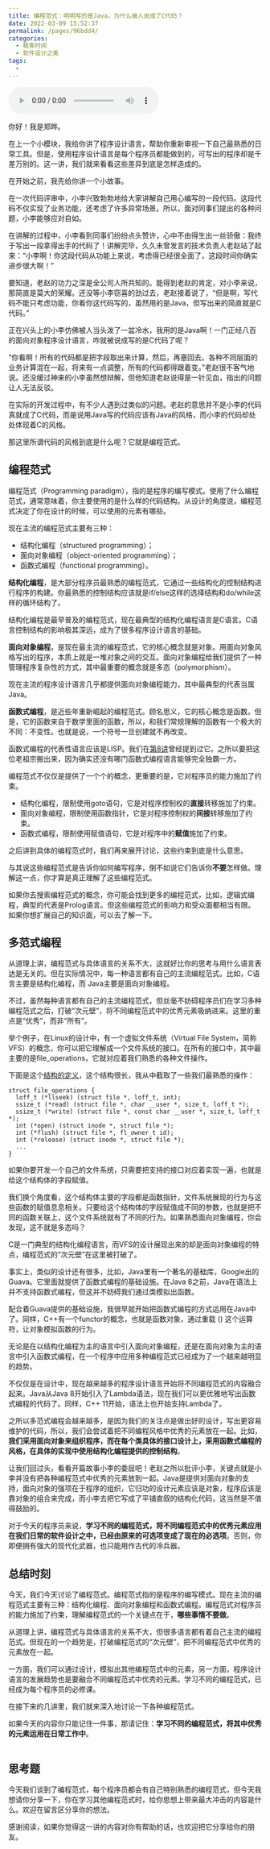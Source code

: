 ```yaml
---
title: 编程范式：明明写的是Java，为什么被人说成了C代码？
date: 2022-03-09 15:52:37
permalink: /pages/96bdd4/
categories:
  - 极客时间
  - 软件设计之美
tags:
  - 
---
```

<audio title="12.编程范式：明明写的是Java，为什么被人说成了C代码？" src="https://static001.geekbang.org/resource/audio/e8/33/e8692dd5903a84d1c6061b1c4f161f33.mp3" controls="controls"></audio> 
<p>你好！我是郑晔。</p><p>在上一个小模块，我给你讲了程序设计语言，帮助你重新审视一下自己最熟悉的日常工具。但是，使用程序设计语言是每个程序员都能做到的，可写出的程序却是千差万别的。这一讲，我们就来看看这些差异到底是怎样造成的。</p><p>在开始之前，我先给你讲一个小故事。</p><p>在一次代码评审中，小李兴致勃勃地给大家讲解自己用心编写的一段代码。这段代码不仅实现了业务功能，还考虑了许多异常场景。所以，面对同事们提出的各种问题，小李能够应对自如。</p><p>在讲解的过程中，小李看到同事们纷纷点头赞许，心中不由得生出一丝骄傲：我终于写出一段拿得出手的代码了！讲解完毕，久久未曾发言的技术负责人老赵站了起来：“小李啊！你这段代码从功能上来说，考虑得已经很全面了，这段时间你确实进步很大啊！”</p><p>要知道，老赵的功力之深是全公司人所共知的。能得到老赵的肯定，对小李来说，那简直是莫大的荣耀。还没等小李窃喜的劲过去，老赵接着说了，“但是啊，写代码不能只考虑功能，你看你这代码写的，虽然用的是Java，但写出来的简直就是C代码。”</p><p>正在兴头上的小李仿佛被人当头泼了一盆冷水，我用的是Java啊！一门正经八百的面向对象程序设计语言，咋就被说成写的是C代码了呢？</p><!-- [[[read_end]]] --><p>“你看啊！所有的代码都是把字段取出来计算，然后，再塞回去。各种不同层面的业务计算混在一起，将来有一点调整，所有的代码都得跟着变。”老赵很不客气地说。还没缓过神来的小李虽然想辩解，但他知道老赵说得是一针见血，指出的问题让人无法反驳。</p><p>在实际的开发过程中，有不少人遇到过类似的问题。老赵的意思并不是小李的代码真就成了C代码，而是说用Java写的代码应该有Java的风格，而小李的代码却处处体现着C的风格。</p><p>那这里所谓代码的风格到底是什么呢？它就是编程范式。</p><h2>编程范式</h2><p>编程范式（Programming paradigm），指的是程序的编写模式。使用了什么编程范式，通常意味着，你主要使用的是什么样的代码结构。从设计的角度说，编程范式决定了你在设计的时候，可以使用的元素有哪些。</p><p>现在主流的编程范式主要有三种：</p><ul>
<li>结构化编程（structured programming）；</li>
<li>面向对象编程（object-oriented programming）；</li>
<li>函数式编程（functional programming）。</li>
</ul><p><strong>结构化编程</strong>，是大部分程序员最熟悉的编程范式，它通过一些结构化的控制结构进行程序的构建。你最熟悉的控制结构应该就是if/else这样的选择结构和do/while这样的循环结构了。</p><p>结构化编程是最早普及的编程范式，现在最典型的结构化编程语言是C语言。C语言控制结构的影响极其深远，成为了很多程序设计语言的基础。</p><p><strong>面向对象编程</strong>，是现在最主流的编程范式，它的核心概念就是对象。用面向对象风格写出的程序，本质上就是一堆对象之间的交互。面向对象编程给我们提供了一种管理程序复杂性的方式，其中最重要的概念就是多态（polymorphism）。</p><p>现在主流的程序设计语言几乎都提供面向对象编程能力，其中最典型的代表当属Java。</p><p><strong>函数式编程</strong>，是近些年重新崛起的编程范式。顾名思义，它的核心概念是函数。但是，它的函数来自于数学里面的函数，所以，和我们常规理解的函数有一个极大的不同：不变性。也就是说，一个符号一旦创建就不再改变。</p><p>函数式编程的代表性语言应该是LISP。我们在<a href="https://time.geekbang.org/column/article/245868">第8讲</a>曾经提到过它。之所以要把这位老祖宗搬出来，因为确实还没有哪门函数式编程语言能够完全独霸一方。</p><p>编程范式不仅仅是提供了一个个的概念，更重要的是，它对程序员的能力施加了约束。</p><ul>
<li>结构化编程，限制使用goto语句，它是对程序控制权的<strong>直接</strong>转移施加了约束。</li>
<li>面向对象编程，限制使用函数指针，它是对程序控制权的<strong>间接</strong>转移施加了约束。</li>
<li>函数式编程，限制使用赋值语句，它是对程序中的<strong>赋值</strong>施加了约束。</li>
</ul><p>之后讲到具体的编程范式时，我们再来展开讨论，这些约束到底是什么意思。</p><p>与其说这些编程范式是告诉你如何编写程序，倒不如说它们告诉你<strong>不要</strong>怎样做。理解这一点，你才算是真正理解了这些编程范式。</p><p>如果你去搜索编程范式的概念，你可能会找到更多的编程范式，比如，逻辑式编程，典型的代表是Prolog语言。但这些编程范式的影响力和受众面都相当有限。如果你想扩展自己的知识面，可以去了解一下。</p><h2>多范式编程</h2><p>从道理上讲，编程范式与具体语言的关系不大，这就好比你的思考与用什么语言表达是无关的。但在实际情况中，每一种语言都有自己的主流编程范式。比如，C语言主要是结构化编程，而 Java主要是面向对象编程。</p><p>不过，虽然每种语言都有自己的主流编程范式，但丝毫不妨碍程序员们在学习多种编程范式之后，打破“次元壁”，将不同编程范式中的优秀元素吸纳进来。这里的重点是“优秀”，而非“所有”。</p><p>举个例子，在Linux的设计中，有一个虚拟文件系统（Virtual File System，简称 VFS）的概念，你可以把它理解成一个文件系统的接口。在所有的接口中，其中最主要的是file_operations，它就对应着我们熟悉的各种文件操作。</p><p>下面是这个<a href="https://github.com/torvalds/linux/blob/master/include/linux/fs.h">结构的定义</a>，这个结构很长，我从中截取了一些我们最熟悉的操作：</p><pre><code>struct file_operations {
  loff_t (*llseek) (struct file *, loff_t, int);
  ssize_t (*read) (struct file *, char __user *, size_t, loff_t *);
  ssize_t (*write) (struct file *, const char __user *, size_t, loff_t *);
  int (*open) (struct inode *, struct file *);
  int (*flush) (struct file *, fl_owner_t id);
  int (*release) (struct inode *, struct file *);
  ...
}
</code></pre><p>如果你要开发一个自己的文件系统，只需要把支持的接口对应着实现一遍，也就是给这个结构体的字段赋值。</p><p>我们换个角度看，这个结构体主要的字段都是函数指针，文件系统展现的行为与这些函数的赋值息息相关。只要给这个结构体的字段赋值成不同的参数，也就是把不同的函数关联上，这个文件系统就有了不同的行为。如果熟悉面向对象编程，你会发现，这不就是多态吗？</p><p>C是一门典型的结构化编程语言，而VFS的设计展现出来的却是面向对象编程的特点，编程范式的“次元壁”在这里被打破了。</p><p>事实上，类似的设计还有很多，比如，Java里有一个著名的基础库，Google出的Guava。它里面就提供了函数式编程的基础设施。在Java 8之前，Java在语法上并不支持函数式编程，但这并不妨碍我们通过类模拟出函数。</p><p>配合着Guava提供的基础设施，我很早就开始把函数式编程的方式运用在Java中了。同样，C++有一个functor的概念，也就是函数对象，通过重载 () 这个运算符，让对象模拟函数的行为。</p><p>无论是在以结构化编程为主的语言中引入面向对象编程，还是在面向对象为主的语言中引入函数式编程，在一个程序中应用多种编程范式已经成为了一个越来越明显的趋势。</p><p>不仅仅是在设计中，现在越来越多的程序设计语言开始将不同编程范式的内容融合起来。Java从Java 8开始引入了Lambda语法，现在我们可以更优雅地写出函数式编程的代码了。同样，C++ 11开始，语法上也开始支持Lambda了。</p><p>之所以多范式编程会越来越多，是因为我们的关注点是做出好的设计，写出更容易维护的代码，所以，我们会尝试着把不同编程风格中优秀的元素放在一起。比如，<strong>我们采用面向对象来组织程序，而在每个类具体的接口设计上，采用函数式编程的风格，在具体的实现中使用结构化编程提供的控制结构</strong>。</p><p>让我们回过头，看看开篇故事小李的委屈吧！老赵之所以批评小李，关键点就是小李并没有把各种编程范式中优秀的元素放到一起。Java是提供对面向对象的支持，面向对象的强项在于程序的组织，它归功的设计元素应该是对象，程序应该是靠对象的组合来完成，而小李去把它写成了平铺直叙的结构化代码，这当然是不值得鼓励的。</p><p>对于今天的程序员来说，<strong>学习不同的编程范式，将不同编程范式中的优秀元素应用在我们日常的软件设计之中，已经由原来的可选项变成了现在的必选项</strong>。否则，你即便拥有强大的现代化武器，也只能用作古代的冷兵器。</p><h2>总结时刻</h2><p>今天，我们今天讨论了编程范式。编程范式指的是程序的编写模式。现在主流的编程范式主要有三种：结构化编程、面向对象编程和函数式编程。编程范式对程序员的能力施加了约束，理解编程范式的一个关键点在于，<strong>哪些事情不要做</strong>。</p><p>从道理上讲，编程范式与具体语言的关系不大，但很多语言都有着自己主流的编程范式。但现在的一个趋势是，打破编程范式的“次元壁”，把不同编程范式中优秀的元素放在一起。</p><p>一方面，我们可以通过设计，模拟出其他编程范式中的元素，另一方面，程序设计语言的发展趋势也是要融合不同编程范式中优秀的元素。学习不同的编程范式，已经成为每个程序员的必修课。</p><p>在接下来的几讲里，我们就来深入地讨论一下各种编程范式。</p><p>如果今天的内容你只能记住一件事，那请记住：<strong>学习不同的编程范式，将其中优秀的元素运用在日常工作中</strong>。</p><p><img src="https://static001.geekbang.org/resource/image/5b/eb/5b70cc56084dca6bfd966d0259f03ceb.jpg" alt=""></p><h2>思考题</h2><p>今天我们谈到了编程范式，每个程序员都会有自己特别熟悉的编程范式，但今天我想请你分享一下，你在学习其他编程范式时，给你思想上带来最大冲击的内容是什么。欢迎在留言区分享你的想法。</p><p>感谢阅读，如果你觉得这一讲的内容对你有帮助的话，也欢迎把它分享给你的朋友。</p>